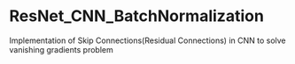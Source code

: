 # ResNet_CNN_BatchNormalization
Implementation of Skip Connections(Residual Connections) in CNN to solve vanishing gradients problem
